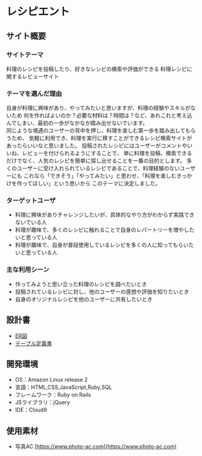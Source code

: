 # レシピエント

## サイト概要
### サイトテーマ
料理のレシピを投稿したり、好きなレシピの検索や評価ができる
料理レシピに関するレビューサイト

### テーマを選んだ理由
自身が料理に興味があり、やってみたいと思いますが、料理の経験やスキルがないため
何を作ればよいのか？必要な材料は？時間は？など、あれこれと考え込んでしまい、最初の一歩がなかなか踏み出せないでいます。
<br>同じような境遇のユーザーの背中を押し、料理を楽しむ第一歩を踏み出してもらうため、
気軽に利用でき、料理を実行に移すことができるレシピ検索サイトがあったらいいなと思いました。
投稿されたレシピにはユーザーがコメントやいいね、レビューを付けられるようにすることで、
単に料理を投稿、検索できるだけでなく、人気のレシピを簡単に探し出せることを一番の目的とします。
多くのユーザーに受け入れられているレシピであることで、料理経験のないユーザーにも
これなら「できそう」「やってみたい」と思わせ、「料理を楽しむきっかけを作ってほしい」という思いから
このテーマに決定しました。

### ターゲットユーザ
- 料理に興味がありチャレンジしたいが、具体的なやり方がわからず実践できないでいる人
-  料理が趣味で、多くのレシピに触れることで自身のレパートリーを増やしたいと思っている人
- 料理が趣味で、自身が普段使用しているレシピを多くの人に知ってもらいたいと思っている人

### 主な利用シーン
- 作ってみようと思い立った料理のレシピを調べたいとき
- 投稿されているレシピに対し、他のユーザーの感想や評価を知りたいとき
- 自身のオリジナルレシピを他のユーザーに共有したいとき

## 設計書
- [ER図](design_materials/レシピエント_ER図.drawio)
- [テーブル定義書](design_materials/レシピエント_テーブル定義書.pdf)

## 開発環境
- OS：Amazon Linux release 2
- 言語：HTML,CSS,JavaScript,Ruby,SQL
- フレームワーク：Ruby on Rails
- JSライブラリ：jQuery
- IDE：Cloud9

## 使用素材
- 写真AC [https://www.photo-ac.com](https://www.photo-ac.com)